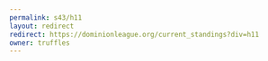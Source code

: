 ```yaml
---
permalink: s43/h11
layout: redirect
redirect: https://dominionleague.org/current_standings?div=h11
owner: truffles
---
```

